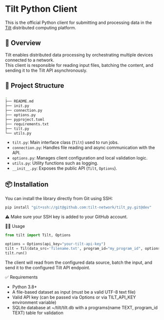 # Tilt Python Client

This is the official Python client for submitting and processing data in the [Tilt](https://tilt.network) distributed computing platform.

## 🚀 Overview

Tilt enables distributed data processing by orchestrating multiple devices connected to a network.  
This client is responsible for reading input files, batching the content, and sending it to the Tilt API asynchronously.

## 📁 Project Structure

```bash
.
├── README.md
├── init.py
├── connection.py
├── options.py
├── pyproject.toml
├── requirements.txt
├── tilt.py
└── utils.py
```

- `tilt.py`: Main interface class (`Tilt`) used to run jobs.
- `connection.py`: Handles file reading and async communication with the API.
- `options.py`: Manages client configuration and local validation logic.
- `utils.py`: Utility functions such as logging.
- `__init__.py`: Exposes the public API (`Tilt`, `Options`).

## 📦 Installation

You can install the library directly from Git using SSH:

```bash
pip install "git+ssh://git@github.com:tilt-network/tilt_py.git@dev"
```

⚠️ Make sure your SSH key is added to your GitHub account.

🧑‍💻 Usage

```py
from tilt import Tilt, Options

options = Options(api_key="your-tilt-api-key")
tilt = Til(data_src='filename.txt', program_id="my_program_id", options=options)
tilt.run()
```

The client will read from the configured data source, batch the input, and send it to the configured Tilt API endpoint.

✅ Requirements

- Python 3.8+
- A file-based dataset as input (must be a valid UTF-8 text file)
- Valid API key (can be passed via Options or via TILT_API_KEY environment variable)
- SQLite database at ~/tilt/tilt.db with a programs(name TEXT, program_id TEXT) table for validation
